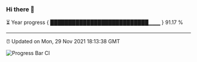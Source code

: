 ### Hi there 👋

⏳ Year progress { ███████████████████████████▁▁▁ } 91.17 %

---

⏰ Updated on Mon, 29 Nov 2021 18:13:38 GMT

![Progress Bar CI](https://github.com/liununu/liununu/workflows/Progress%20Bar%20CI/badge.svg)
